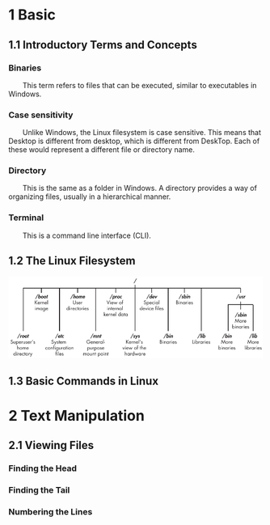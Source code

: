 # 1 Basic 

## 1.1 Introductory Terms and Concepts

### Binaries

&emsp;&emsp;This term refers to files that can be executed, similar to executables in Windows.

### Case sensitivity

&emsp;&emsp;Unlike Windows, the Linux filesystem is case sensitive. This means that Desktop is different from desktop, which is different from DeskTop. Each of these would represent a different file or directory name.

### Directory

&emsp;&emsp;This is the same as a folder in Windows. A directory provides a way of organizing files, usually in a hierarchical manner.

### Terminal

&emsp;&emsp;This is a command line interface (CLI).

## 1.2 The Linux Filesystem

![the_linux_filesystem](./images/the_linux_filesystem.png)

## 1.3 Basic Commands in Linux

# 2 Text Manipulation

## 2.1 Viewing Files

### Finding the Head

### Finding the Tail

### Numbering the Lines
